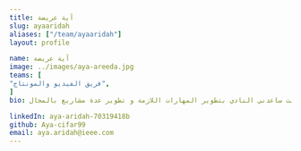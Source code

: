 ```yaml
---
title: آية عريضة
slug: ayaaridah
aliases: ["/team/ayaaridah"]
layout: profile

name: آية عريضة
image: ../images/aya-areeda.jpg
teams: [
"فريق الفيديو والمونتاج",
]
bio: طالبة أنظمة معلومات حاسوبية في الجامعة الأردنية بلش اهتمامي بمجال الذكاء الاصطناعي قبل سنة ونص قبل دخولي النادي و لما دخلت ساعدني النادي بتطوير المهارات اللازمة و تطوير عدة مشاريع بالمجال

linkedIn: aya-aridah-70319418b
github: Aya-cifar99
email: aya.aridah@ieee.com
---
```


